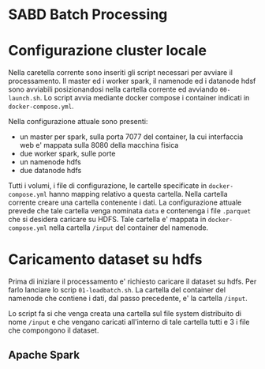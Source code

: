 # SABD Batch Processing

# Configurazione cluster locale
Nella caretella corrente sono inseriti gli script necessari per avviare il processamento.
Il master ed i worker spark, il namenode ed i datanode hdsf sono avviabili posizionandosi nella cartella corrente ed avviando ``00-launch.sh``.
Lo script avvia mediante docker compose i container indicati in `docker-compose.yml`.

Nella configurazione attuale sono presenti:
- un master per spark, sulla porta 7077 del container, la cui interfaccia web e' mappata sulla 8080 della macchina fisica
- due worker spark, sulle porte 
- un namenode hdfs
- due datanode hdfs

Tutti i volumi, i file di configurazione, le cartelle specificate in `docker-compose.yml` hanno mapping relativo a questa cartella.
Nella cartella corrente creare una cartella contenente i dati. La configurazione attuale prevede che tale cartella venga nominata `data` e contenenga i file `.parquet` che si desidera caricare su HDFS.
Tale cartella e' mappata in `docker-compose.yml` nella cartella `/input` del container del namenode.



# Caricamento dataset su hdfs
Prima di iniziare il processamento e' richiesto caricare il dataset su hdfs.
Per farlo lanciare lo scrip `01-loadbatch.sh`. 
La cartella del container del namenode che contiene i dati, dal passo precedente, e' la cartella `/input`.

Lo script fa si che venga creata una cartella sul file system distribuito di nome `/input` e che vengano caricati 
all'interno di tale cartella tutti e 3 i file che compongono il dataset.



## Apache Spark 